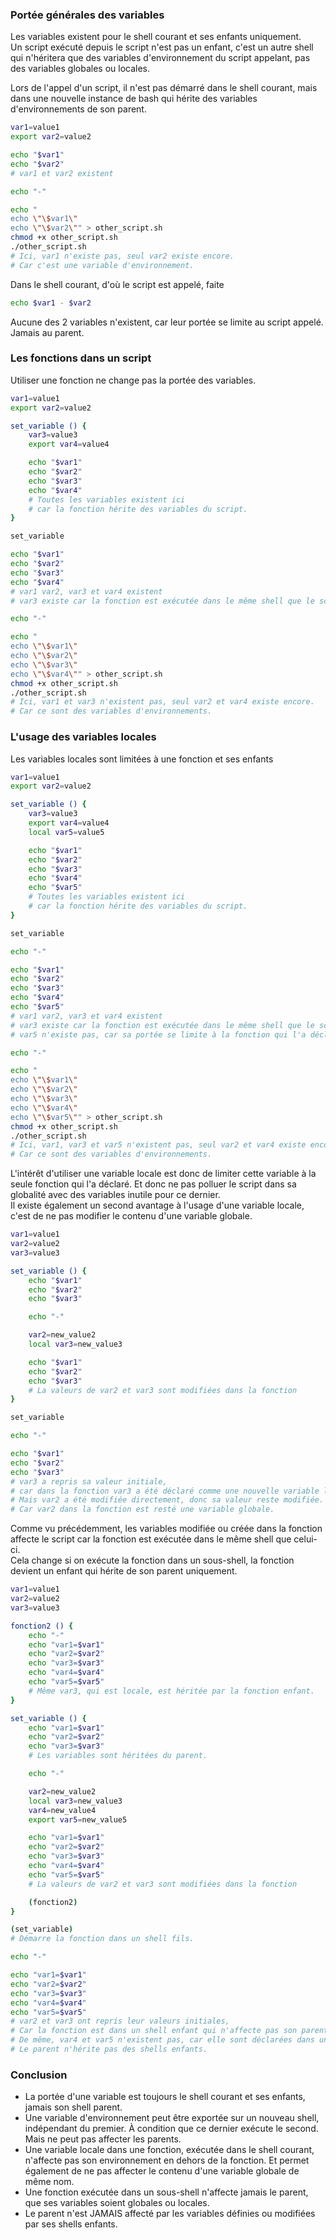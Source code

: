 ### Portée générales des variables

Les variables existent pour le shell courant et ses enfants uniquement.  
Un script exécuté depuis le script n'est pas un enfant, c'est un autre shell qui n'héritera que des variables d'environnement du script appelant, pas des variables globales ou locales.

Lors de l'appel d'un script, il n'est pas démarré dans le shell courant, mais dans une nouvelle instance de bash qui hérite des variables d'environnements de son parent.
```bash
var1=value1
export var2=value2

echo "$var1"
echo "$var2"
# var1 et var2 existent

echo "-"

echo "
echo \"\$var1\"
echo \"\$var2\"" > other_script.sh
chmod +x other_script.sh
./other_script.sh
# Ici, var1 n'existe pas, seul var2 existe encore.
# Car c'est une variable d'environnement.
```
Dans le shell courant, d'où le script est appelé, faite
```bash
echo $var1 - $var2
```
Aucune des 2 variables n'existent, car leur portée se limite au script appelé. Jamais au parent.


### Les fonctions dans un script

Utiliser une fonction ne change pas la portée des variables.
```bash
var1=value1
export var2=value2

set_variable () {
	var3=value3
	export var4=value4

	echo "$var1"
	echo "$var2"
	echo "$var3"
	echo "$var4"
	# Toutes les variables existent ici
	# car la fonction hérite des variables du script.
}

set_variable

echo "$var1"
echo "$var2"
echo "$var3"
echo "$var4"
# var1 var2, var3 et var4 existent
# var3 existe car la fonction est exécutée dans le même shell que le script lui-même.

echo "-"

echo "
echo \"\$var1\"
echo \"\$var2\"
echo \"\$var3\"
echo \"\$var4\"" > other_script.sh
chmod +x other_script.sh
./other_script.sh
# Ici, var1 et var3 n'existent pas, seul var2 et var4 existe encore.
# Car ce sont des variables d'environnements.
```

### L'usage des variables locales

Les variables locales sont limitées à une fonction et ses enfants
```bash
var1=value1
export var2=value2

set_variable () {
	var3=value3
	export var4=value4
	local var5=value5

	echo "$var1"
	echo "$var2"
	echo "$var3"
	echo "$var4"
	echo "$var5"
	# Toutes les variables existent ici
	# car la fonction hérite des variables du script.
}

set_variable

echo "-"

echo "$var1"
echo "$var2"
echo "$var3"
echo "$var4"
echo "$var5"
# var1 var2, var3 et var4 existent
# var3 existe car la fonction est exécutée dans le même shell que le script lui-même.
# var5 n'existe pas, car sa portée se limite à la fonction qui l'a déclaré

echo "-"

echo "
echo \"\$var1\"
echo \"\$var2\"
echo \"\$var3\"
echo \"\$var4\"
echo \"\$var5\"" > other_script.sh
chmod +x other_script.sh
./other_script.sh
# Ici, var1, var3 et var5 n'existent pas, seul var2 et var4 existe encore.
# Car ce sont des variables d'environnements.
```

L'intérêt d'utiliser une variable locale est donc de limiter cette variable à la seule fonction qui l'a déclaré. Et donc ne pas polluer le script dans sa globalité avec des variables inutile pour ce dernier.  
Il existe également un second avantage à l'usage d'une variable locale, c'est de ne pas modifier le contenu d'une variable globale.
```bash
var1=value1
var2=value2
var3=value3

set_variable () {
	echo "$var1"
	echo "$var2"
	echo "$var3"

	echo "-"

	var2=new_value2
	local var3=new_value3

	echo "$var1"
	echo "$var2"
	echo "$var3"
	# La valeurs de var2 et var3 sont modifiées dans la fonction
}

set_variable

echo "-"

echo "$var1"
echo "$var2"
echo "$var3"
# var3 a repris sa valeur initiale,
# car dans la fonction var3 a été déclaré comme une nouvelle variable locale.
# Mais var2 a été modifiée directement, donc sa valeur reste modifiée.
# Car var2 dans la fonction est resté une variable globale.
```

Comme vu précédemment, les variables modifiée ou créée dans la fonction affecte le script car la fonction est exécutée dans le même shell que celui-ci.  
Cela change si on exécute la fonction dans un sous-shell, la fonction devient un enfant qui hérite de son parent uniquement.
```bash
var1=value1
var2=value2
var3=value3

fonction2 () {
	echo "-"
	echo "var1=$var1"
	echo "var2=$var2"
	echo "var3=$var3"
	echo "var4=$var4"
	echo "var5=$var5"
	# Même var3, qui est locale, est héritée par la fonction enfant.
}

set_variable () {
	echo "var1=$var1"
	echo "var2=$var2"
	echo "var3=$var3"
	# Les variables sont héritées du parent.

	echo "-"

	var2=new_value2
	local var3=new_value3
	var4=new_value4
	export var5=new_value5

	echo "var1=$var1"
	echo "var2=$var2"
	echo "var3=$var3"
	echo "var4=$var4"
	echo "var5=$var5"
	# La valeurs de var2 et var3 sont modifiées dans la fonction

	(fonction2)
}

(set_variable)
# Démarre la fonction dans un shell fils.

echo "-"

echo "var1=$var1"
echo "var2=$var2"
echo "var3=$var3"
echo "var4=$var4"
echo "var5=$var5"
# var2 et var3 ont repris leur valeurs initiales,
# Car la fonction est dans un shell enfant qui n'affecte pas son parent.
# De même, var4 et var5 n'existent pas, car elle sont déclarées dans un shell enfant.
# Le parent n'hérite pas des shells enfants.
```

### Conclusion

- La portée d'une variable est toujours le shell courant et ses enfants, jamais son shell parent.
- Une variable d'environnement peut être exportée sur un nouveau shell, indépendant du premier. À condition que ce dernier exécute le second. Mais ne peut pas affecter les parents.
- Une variable locale dans une fonction, exécutée dans le shell courant, n'affecte pas son environnement en dehors de la fonction. Et permet également de ne pas affecter le contenu d'une variable globale de même nom.
- Une fonction exécutée dans un sous-shell n'affecte jamais le parent, que ses variables soient globales ou locales.
- Le parent n'est JAMAIS affecté par les variables définies ou modifiées par ses shells enfants.
